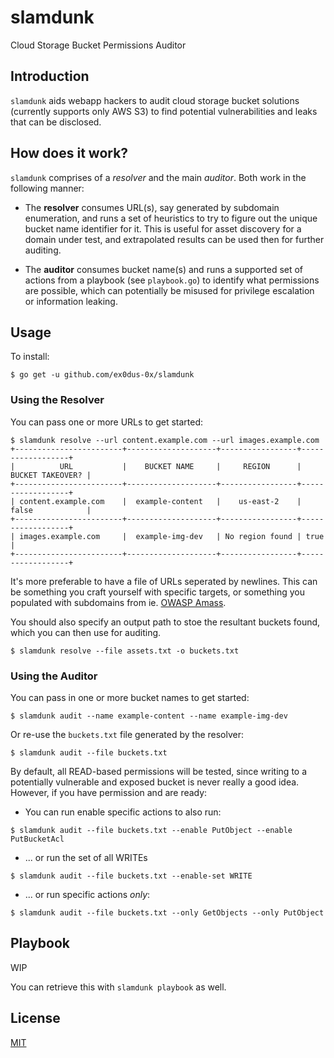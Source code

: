 # slamdunk

Cloud Storage Bucket Permissions Auditor

## Introduction

`slamdunk` aids webapp hackers to audit cloud storage bucket solutions (currently supports only AWS S3)
to find potential vulnerabilities and leaks that can be disclosed.

## How does it work?

`slamdunk` comprises of a _resolver_ and the main _auditor_. Both work in the following manner:

* The __resolver__ consumes URL(s), say generated by subdomain enumeration, and runs a set of heuristics
to try to figure out the unique bucket name identifier for it. This is useful for asset discovery
for a domain under test, and extrapolated results can be used then for further auditing.

* The __auditor__ consumes bucket name(s) and runs a supported set of actions from a playbook
(see `playbook.go`) to identify what permissions are possible, which can potentially be misused for
privilege escalation or information leaking.

## Usage

To install:

```
$ go get -u github.com/ex0dus-0x/slamdunk
```

### Using the Resolver

You can pass one or more URLs to get started:

```
$ slamdunk resolve --url content.example.com --url images.example.com
+------------------------+--------------------+-----------------+------------------+
|          URL           |    BUCKET NAME     |     REGION      | BUCKET TAKEOVER? |
+------------------------+--------------------+-----------------+------------------+
| content.example.com    |  example-content   |    us-east-2    | false            |
+------------------------+--------------------+-----------------+------------------+
| images.example.com     |  example-img-dev   | No region found | true             |
+------------------------+--------------------+-----------------+------------------+
```

It's more preferable to have a file of URLs seperated by newlines. This can be something you craft yourself with
specific targets, or something you populated with subdomains from ie. [OWASP Amass](https://github.com/OWASP/Amass).

You should also specify an output path to stoe the resultant buckets found, which you can then use for auditing.

```
$ slamdunk resolve --file assets.txt -o buckets.txt
```

### Using the Auditor

You can pass in one or more bucket names to get started:

```
$ slamdunk audit --name example-content --name example-img-dev
```

Or re-use the `buckets.txt` file generated by the resolver:

```
$ slamdunk audit --file buckets.txt
```

By default, all READ-based permissions will be tested, since writing to a potentially vulnerable
and exposed bucket is never really a good idea. However, if you have permission and are ready:

* You can run enable specific actions to also run:

```
$ slamdunk audit --file buckets.txt --enable PutObject --enable PutBucketAcl
```

* ... or run the set of all WRITEs

```
$ slamdunk audit --file buckets.txt --enable-set WRITE
```

* ... or run specific actions _only_:

```
$ slamdunk audit --file buckets.txt --only GetObjects --only PutObject
```

## Playbook

WIP

You can retrieve this with `slamdunk playbook` as well.

## License

[MIT]()
